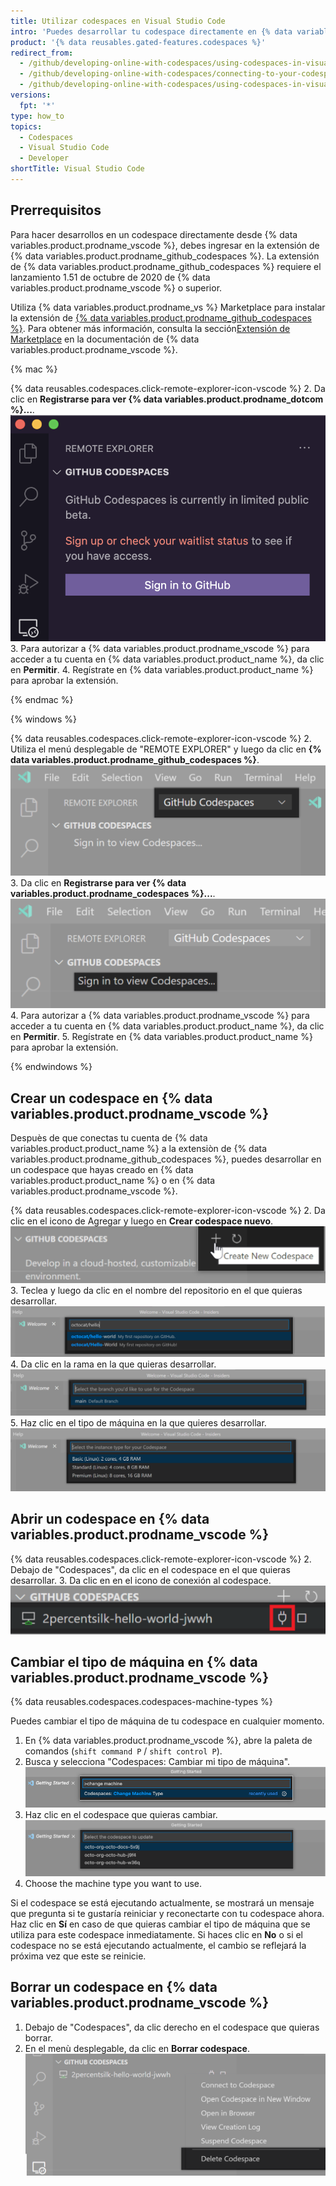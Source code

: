 ```yaml
---
title: Utilizar codespaces en Visual Studio Code
intro: 'Puedes desarrollar tu codespace directamente en {% data variables.product.prodname_vscode %} si conectas la extensión de {% data variables.product.prodname_github_codespaces %} con tu cuenta en {% data variables.product.product_name %}.'
product: '{% data reusables.gated-features.codespaces %}'
redirect_from:
  - /github/developing-online-with-codespaces/using-codespaces-in-visual-studio-code
  - /github/developing-online-with-codespaces/connecting-to-your-codespace-from-visual-studio-code
  - /github/developing-online-with-codespaces/using-codespaces-in-visual-studio
versions:
  fpt: '*'
type: how_to
topics:
  - Codespaces
  - Visual Studio Code
  - Developer
shortTitle: Visual Studio Code
---
```


 

## Prerrequisitos

Para hacer desarrollos en un codespace directamente desde {% data variables.product.prodname_vscode %}, debes ingresar en la extensión de {% data variables.product.prodname_github_codespaces %}. La extensión de {% data variables.product.prodname_github_codespaces %} requiere el lanzamiento 1.51 de octubre de 2020 de {% data variables.product.prodname_vscode %} o superior.

Utiliza {% data variables.product.prodname_vs %} Marketplace para instalar la extensión de [{% data variables.product.prodname_github_codespaces %}](https://marketplace.visualstudio.com/items?itemName=GitHub.codespaces). Para obtener más información, consulta la sección[Extensión de Marketplace](https://code.visualstudio.com/docs/editor/extension-gallery) en la documentación de {% data variables.product.prodname_vscode %}.


{% mac %}

{% data reusables.codespaces.click-remote-explorer-icon-vscode %}
2. Da clic en **Registrarse para ver {% data variables.product.prodname_dotcom %}...**. ![Registrarse para ver {% data variables.product.prodname_codespaces %}](/assets/images/help/codespaces/sign-in-to-view-codespaces-vscode-mac.png)
3. Para autorizar a {% data variables.product.prodname_vscode %} para acceder a tu cuenta en {% data variables.product.product_name %}, da clic en **Permitir**.
4. Regístrate en {% data variables.product.product_name %} para aprobar la extensión.

{% endmac %}

{% windows %}

{% data reusables.codespaces.click-remote-explorer-icon-vscode %}
2. Utiliza el menú desplegable de "REMOTE EXPLORER" y luego da clic en **{% data variables.product.prodname_github_codespaces %}**. ![El encabezado {% data variables.product.prodname_codespaces %}](/assets/images/help/codespaces/codespaces-header-vscode.png)
3. Da clic en **Registrarse para ver {% data variables.product.prodname_codespaces %}...**. ![Registrarse para ver {% data variables.product.prodname_codespaces %}](/assets/images/help/codespaces/sign-in-to-view-codespaces-vscode.png)
4. Para autorizar a {% data variables.product.prodname_vscode %} para acceder a tu cuenta en {% data variables.product.product_name %}, da clic en **Permitir**.
5. Regístrate en {% data variables.product.product_name %} para aprobar la extensión.

{% endwindows %}

## Crear un codespace en {% data variables.product.prodname_vscode %}

Despuès de que conectas tu cuenta de {% data variables.product.product_name %} a la extensiòn de {% data variables.product.prodname_github_codespaces %}, puedes desarrollar en un codespace que hayas creado en {% data variables.product.product_name %} o en {% data variables.product.prodname_vscode %}.

{% data reusables.codespaces.click-remote-explorer-icon-vscode %}
2. Da clic en el icono de Agregar y luego en **Crear codespace nuevo**. ![La opciòn de crear un codespace nuevo en {% data variables.product.prodname_codespaces %}](/assets/images/help/codespaces/create-codespace-vscode.png)
3. Teclea y luego da clic en el nombre del repositorio en el que quieras desarrollar. ![Buscar un repositorio para crear un {% data variables.product.prodname_codespaces %} nuevo](/assets/images/help/codespaces/choose-repository-vscode.png)
4. Da clic en la rama en la que quieras desarrollar. ![Buscar una rama para crear un {% data variables.product.prodname_codespaces %} nuevo](/assets/images/help/codespaces/choose-branch-vscode.png)
5. Haz clic en el tipo de máquina en la que quieres desarrollar. ![Tipos de instancia para un {% data variables.product.prodname_codespaces %} nuevo](/assets/images/help/codespaces/choose-sku-vscode.png)
## Abrir un codespace en {% data variables.product.prodname_vscode %}

{% data reusables.codespaces.click-remote-explorer-icon-vscode %}
2. Debajo de "Codespaces", da clic en el codespace en el que quieras desarrollar.
3. Da clic en en el icono de conexión al codespace. ![Icono de conectarse al codespace en {% data variables.product.prodname_vscode %}](/assets/images/help/codespaces/click-connect-to-codespace-icon-vscode.png)

## Cambiar el tipo de máquina en {% data variables.product.prodname_vscode %}

{% data reusables.codespaces.codespaces-machine-types %}

Puedes cambiar el tipo de máquina de tu codespace en cualquier momento.

1. En {% data variables.product.prodname_vscode %}, abre la paleta de comandos (`shift command P` / `shift control P`).
2. Busca y selecciona "Codespaces: Cambiar mi tipo de máquina". ![Buscar una rama para crear un {% data variables.product.prodname_codespaces %} nuevo](/assets/images/help/codespaces/vscode-change-machine-type-option.png)
3. Haz clic en el codespace que quieras cambiar. ![Buscar una rama para crear un {% data variables.product.prodname_codespaces %} nuevo](/assets/images/help/codespaces/vscode-change-machine-choose-repo.png)
4. Choose the machine type you want to use.

Si el codespace se está ejecutando actualmente, se mostrará un mensaje que pregunta si te gustaría reiniciar y reconectarte con tu codespace ahora. Haz clic en **Sí** en caso de que quieras cambiar el tipo de máquina que se utiliza para este codespace inmediatamente. Si haces clic en **No** o si el codespace no se está ejecutando actualmente, el cambio se reflejará la próxima vez que este se reinicie.

## Borrar un codespace en {% data variables.product.prodname_vscode %}

1. Debajo de "Codespaces", da clic derecho en el codespace que quieras borrar.
2. En el menù desplegable, da clic en **Borrar codespace**. ![Borrar un codespace en {% data variables.product.prodname_dotcom %}](/assets/images/help/codespaces/delete-codespace-vscode.png)
